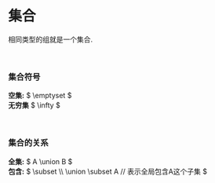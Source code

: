 
# 集合  
相同类型的组就是一个集合.  

&nbsp;  
### 集合符号  
**空集:** $ \emptyset $  
**无穷集** $ \infty $  

&nbsp;  
### 集合的关系  
**全集:** $ A \union B $  
**包含:** $ \subset \\\\
            \union \subset A  // 表示全局包含A这个子集
          $  


